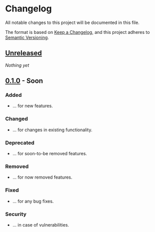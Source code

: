 # Changelog

All notable changes to this project will be documented in this file.

The format is based on [Keep a Changelog](https://keepachangelog.com/en/1.0.0/),
and this project adheres to [Semantic Versioning](https://semver.org/spec/v2.0.0.html).

## [Unreleased]
_Nothing yet_

## [0.1.0] - Soon
### Added
- ... for new features.

### Changed
- ... for changes in existing functionality.

### Deprecated
- ... for soon-to-be removed features.

### Removed
- ... for now removed features.

### Fixed
- ... for any bug fixes.

### Security
- ... in case of vulnerabilities.

[Unreleased]: https://github.com/Jellevanderwerff/thebeat/compare/v0.1.0...HEAD
[0.1.0]: https://github.com/Jellevanderwerff/thebeat/releases/tag/v0.0.1
